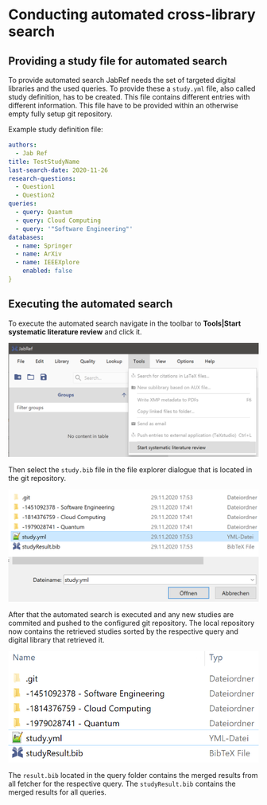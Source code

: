 # Conducting automated cross-library search

## Providing a study file for automated search

To provide automated search JabRef needs the set of targeted digital libraries and the used queries.
To provide these a `study.yml` file, also called study definition, has to be created.
This file contains different entries with different information.
This file have to be provided within an otherwise empty fully setup git repository.

Example study definition file:

```yaml
authors:
  - Jab Ref
title: TestStudyName
last-search-date: 2020-11-26
research-questions:
  - Question1
  - Question2
queries:
  - query: Quantum
  - query: Cloud Computing
  - query: '"Software Engineering"'
databases:
  - name: Springer
  - name: ArXiv
  - name: IEEEXplore
    enabled: false
}
```

## Executing the automated search

To execute the automated search navigate in the toolbar to **Tools\|Start systematic literature review** and click it.

![Start an automated search](../../.gitbook/assets/start-slr.png)

Then select the `study.bib` file in the file explorer dialogue that is located in the git repository.

![Select the study definition file](../../.gitbook/assets/select-study-definition.png)

After that the automated search is executed and any new studies are commited and pushed to the configured git repository.
The local repository now contains the retrieved studies sorted by the respective query and digital library that retrieved it.

![Repository structure](../../.gitbook/assets/repository-structure.png)

The `result.bib` located in the query folder contains the merged results from all fetcher for the respective query.
The `studyResult.bib` contains the merged results for all queries.
